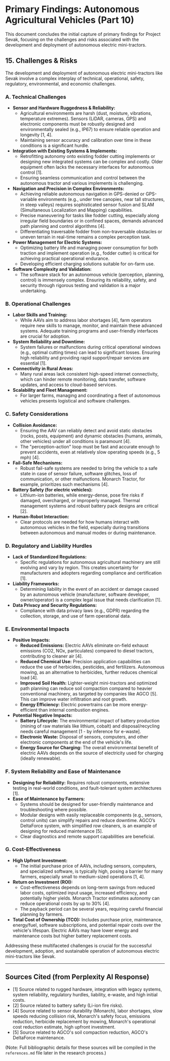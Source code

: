 # Primary Findings: Autonomous Agricultural Vehicles (Part 10)

This document concludes the initial capture of primary findings for Project Sevak, focusing on the challenges and risks associated with the development and deployment of autonomous electric mini-tractors.

## 15. Challenges & Risks

The development and deployment of autonomous electric mini-tractors like Sevak involve a complex interplay of technical, operational, safety, regulatory, environmental, and economic challenges.

### A. Technical Challenges

*   **Sensor and Hardware Ruggedness & Reliability:**
    *   Agricultural environments are harsh (dust, moisture, vibrations, temperature extremes). Sensors (LiDAR, cameras, GPS) and electronic components must be robustly designed and environmentally sealed (e.g., IP67) to ensure reliable operation and longevity [1, 4].
    *   Maintaining sensor accuracy and calibration over time in these conditions is a significant hurdle.
*   **Integration with Existing Systems & Implements:**
    *   Retrofitting autonomy onto existing fodder cutting implements or designing new integrated systems can be complex and costly. Older equipment often lacks the necessary interfaces for autonomous control [1].
    *   Ensuring seamless communication and control between the autonomous tractor and various implements is challenging.
*   **Navigation and Precision in Complex Environments:**
    *   Achieving reliable autonomous navigation in GPS-denied or GPS-variable environments (e.g., under tree canopies, near tall structures, in steep valleys) requires sophisticated sensor fusion and SLAM (Simultaneous Localization and Mapping) capabilities.
    *   Precise maneuvering for tasks like fodder cutting, especially along irregular field boundaries or in confined spaces, demands advanced path planning and control algorithms [4].
    *   Differentiating traversable fodder from non-traversable obstacles or uneven terrain in real-time remains a complex perception task.
*   **Power Management for Electric Systems:**
    *   Optimizing battery life and managing power consumption for both traction and implement operation (e.g., fodder cutter) is critical for achieving practical operational endurance.
    *   Developing efficient charging solutions suitable for on-farm use.
*   **Software Complexity and Validation:**
    *   The software stack for an autonomous vehicle (perception, planning, control) is immensely complex. Ensuring its reliability, safety, and security through rigorous testing and validation is a major undertaking.

### B. Operational Challenges

*   **Labor Skills and Training:**
    *   While AAVs aim to address labor shortages [4], farm operators require new skills to manage, monitor, and maintain these advanced systems. Adequate training programs and user-friendly interfaces are crucial for adoption.
*   **System Reliability and Downtime:**
    *   System failures or malfunctions during critical operational windows (e.g., optimal cutting times) can lead to significant losses. Ensuring high reliability and providing rapid support/repair services are essential [1].
*   **Connectivity in Rural Areas:**
    *   Many rural areas lack consistent high-speed internet connectivity, which can hinder remote monitoring, data transfer, software updates, and access to cloud-based services.
*   **Scalability and Fleet Management:**
    *   For larger farms, managing and coordinating a fleet of autonomous vehicles presents logistical and software challenges.

### C. Safety Considerations

*   **Collision Avoidance:**
    *   Ensuring the AAV can reliably detect and avoid static obstacles (rocks, posts, equipment) and dynamic obstacles (humans, animals, other vehicles) under all conditions is paramount [4].
    *   The "perception-action" loop must be fast and accurate enough to prevent accidents, even at relatively slow operating speeds (e.g., 5 mph) [4].
*   **Fail-Safe Mechanisms:**
    *   Robust fail-safe systems are needed to bring the vehicle to a safe state in case of sensor failure, software glitches, loss of communication, or other malfunctions. Monarch Tractor, for example, prioritizes such mechanisms [4].
*   **Battery Safety (for electric vehicles):**
    *   Lithium-ion batteries, while energy-dense, pose fire risks if damaged, overcharged, or improperly managed. Thermal management systems and robust battery pack designs are critical [2].
*   **Human-Robot Interaction:**
    *   Clear protocols are needed for how humans interact with autonomous vehicles in the field, especially during transitions between autonomous and manual modes or during maintenance.

### D. Regulatory and Liability Hurdles

*   **Lack of Standardized Regulations:**
    *   Specific regulations for autonomous agricultural machinery are still evolving and vary by region. This creates uncertainty for manufacturers and adopters regarding compliance and certification [1].
*   **Liability Frameworks:**
    *   Determining liability in the event of an accident or damage caused by an autonomous vehicle (manufacturer, software developer, owner/operator) is a complex legal issue that needs clarification [1].
*   **Data Privacy and Security Regulations:**
    *   Compliance with data privacy laws (e.g., GDPR) regarding the collection, storage, and use of farm operational data.

### E. Environmental Impacts

*   **Positive Impacts:**
    *   **Reduced Emissions:** Electric AAVs eliminate on-field exhaust emissions (CO2, NOx, particulates) compared to diesel tractors, contributing to cleaner air [4].
    *   **Reduced Chemical Use:** Precision application capabilities can reduce the use of herbicides, pesticides, and fertilizers. Autonomous mowing, as an alternative to herbicides, further reduces chemical load [4].
    *   **Improved Soil Health:** Lighter-weight mini-tractors and optimized path planning can reduce soil compaction compared to heavier conventional machinery, as targeted by companies like AGCO [5]. This can improve water infiltration and root growth.
    *   **Energy Efficiency:** Electric powertrains can be more energy-efficient than internal combustion engines.
*   **Potential Negative Impacts:**
    *   **Battery Lifecycle:** The environmental impact of battery production (mining of raw materials like lithium, cobalt) and disposal/recycling needs careful management [1 - by inference for e-waste].
    *   **Electronic Waste:** Disposal of sensors, computers, and other electronic components at the end of the vehicle's life.
    *   **Energy Source for Charging:** The overall environmental benefit of electric AAVs depends on the source of electricity used for charging (ideally renewable).

### F. System Reliability and Ease of Maintenance

*   **Designing for Reliability:** Requires robust components, extensive testing in real-world conditions, and fault-tolerant system architectures [1].
*   **Ease of Maintenance by Farmers:**
    *   Systems should be designed for user-friendly maintenance and troubleshooting where possible.
    *   Modular designs with easily replaceable components (e.g., sensors, control units) can simplify repairs and reduce downtime. AGCO’s DeltaForce system, with simplified row cleaners, is an example of designing for reduced maintenance [5].
    *   Clear diagnostics and remote support capabilities are beneficial.

### G. Cost-Effectiveness

*   **High Upfront Investment:**
    *   The initial purchase price of AAVs, including sensors, computers, and specialized software, is typically high, posing a barrier for many farmers, especially small to medium-sized operations [1, 4].
*   **Return on Investment (ROI):**
    *   Cost-effectiveness depends on long-term savings from reduced labor costs, optimized input usage, increased efficiency, and potentially higher yields. Monarch Tractor estimates autonomy can reduce operational costs by up to 30% [4].
    *   The payback period can be several years, requiring careful financial planning by farmers.
*   **Total Cost of Ownership (TCO):** Includes purchase price, maintenance, energy/fuel, software subscriptions, and potential repair costs over the vehicle's lifespan. Electric AAVs may have lower energy and maintenance costs but higher battery replacement costs.

Addressing these multifaceted challenges is crucial for the successful development, adoption, and sustainable operation of autonomous electric mini-tractors like Sevak.

---

## Sources Cited (from Perplexity AI Response)

*   [1] Source related to rugged hardware, integration with legacy systems, system reliability, regulatory hurdles, liability, e-waste, and high initial costs.
*   [2] Source related to battery safety (Li-ion fire risks).
*   [4] Source related to sensor durability (Monarch), labor shortages, slow speeds reducing collision risk, Monarch's safety focus, emissions reduction, herbicide replacement by mowing, Monarch's operational cost reduction estimate, high upfront investment.
*   [5] Source related to AGCO's soil compaction reduction, AGCO's DeltaForce maintenance.

(Note: Full bibliographic details for these sources will be compiled in the `references.md` file later in the research process.)